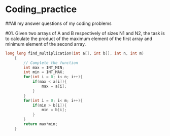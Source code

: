 # Coding_practice
##All my answer questions of my coding problems 

#01. Given two arrays of A and B respectively of sizes N1 and N2, the task is to calculate the product of the maximum element of the first array and minimum element of the second array.

```cpp
long long find_multiplication(int a[], int b[], int n, int m)
    {
        // Complete the function
        int max = INT_MIN;
        int min = INT_MAX;
        for(int i = 0; i< n; i++){
            if(max < a[i]){
                max = a[i];
            }
        }
        for(int i = 0; i< m; i++){
            if(min > b[i]){
                min = b[i];
            }
        }
        return max*min;
    }
```
